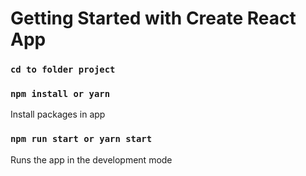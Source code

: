 # Getting Started with Create React App

### `cd to folder project`

### `npm install or yarn`

Install packages in app

### `npm run start or yarn start`

Runs the app in the development mode

